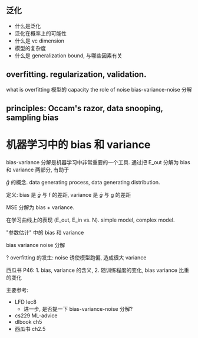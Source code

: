 ## 泛化

- 什么是泛化
- 泛化在概率上的可能性
- 什么是 vc dimension
- 模型的复杂度
- 什么是 generalization bound, 与哪些因素有关

  
## overfitting. regularization, validation.

what is overfitting
模型的 capacity
the role of noise
bias-variance-noise 分解


## principles: Occam's razor, data snooping, sampling bias



# 机器学习中的 bias 和 variance

bias-variance 分解是机器学习中非常重要的一个工具. 通过把 E_out 分解为 bias 和 variance 两部分, 有助于

$\bar{g}$ 的概念. data generating process, data generating distribution.

定义: bias 是 $\bar{g}$ 与 f 的差距, variance 是 $\bar{g}$ 与 g 的差距

MSE 分解为 bias + variance.

在学习曲线上的表现 (E_out, E_in vs. N). simple model, complex model.

"参数估计" 中的 bias 和 variance

bias variance noise 分解

? overfitting 的发生: noise 诱使模型跑偏, 造成很大 variance

西瓜书 P46: 1. bias, variance 的含义, 2. 随训练程度的变化, bias variance 比重的变化


主要参考: 
- LFD lec8
  - 进一步, 是否提一下 bias-variance-noise 分解?
- cs229 ML-advice
- dlbook ch5
- 西瓜书 ch2.5
